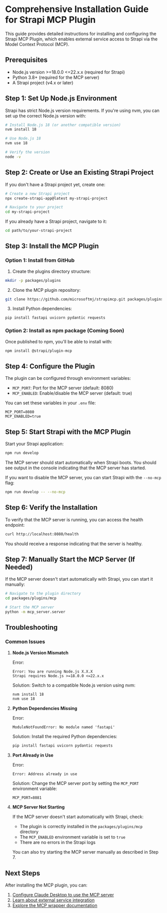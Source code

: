 # Comprehensive Installation Guide for Strapi MCP Plugin

This guide provides detailed instructions for installing and configuring the Strapi MCP Plugin, which enables external service access to Strapi via the Model Context Protocol (MCP).

## Prerequisites

- Node.js version >=18.0.0 <=22.x.x (required for Strapi)
- Python 3.8+ (required for the MCP server)
- A Strapi project (v4.x or later)

## Step 1: Set Up Node.js Environment

Strapi has strict Node.js version requirements. If you're using nvm, you can set up the correct Node.js version with:

```bash
# Install Node.js 18 (or another compatible version)
nvm install 18

# Use Node.js 18
nvm use 18

# Verify the version
node -v
```

## Step 2: Create or Use an Existing Strapi Project

If you don't have a Strapi project yet, create one:

```bash
# Create a new Strapi project
npx create-strapi-app@latest my-strapi-project

# Navigate to your project
cd my-strapi-project
```

If you already have a Strapi project, navigate to it:

```bash
cd path/to/your-strapi-project
```

## Step 3: Install the MCP Plugin

### Option 1: Install from GitHub

1. Create the plugins directory structure:

```bash
mkdir -p packages/plugins
```

2. Clone the MCP plugin repository:

```bash
git clone https://github.com/microsoftmj/strapimcp.git packages/plugins/mcp
```

3. Install Python dependencies:

```bash
pip install fastapi uvicorn pydantic requests
```

### Option 2: Install as npm package (Coming Soon)

Once published to npm, you'll be able to install with:

```bash
npm install @strapi/plugin-mcp
```

## Step 4: Configure the Plugin

The plugin can be configured through environment variables:

- `MCP_PORT`: Port for the MCP server (default: 8080)
- `MCP_ENABLED`: Enable/disable the MCP server (default: true)

You can set these variables in your `.env` file:

```
MCP_PORT=8080
MCP_ENABLED=true
```

## Step 5: Start Strapi with the MCP Plugin

Start your Strapi application:

```bash
npm run develop
```

The MCP server should start automatically when Strapi boots. You should see output in the console indicating that the MCP server has started.

If you want to disable the MCP server, you can start Strapi with the `--no-mcp` flag:

```bash
npm run develop -- --no-mcp
```

## Step 6: Verify the Installation

To verify that the MCP server is running, you can access the health endpoint:

```bash
curl http://localhost:8080/health
```

You should receive a response indicating that the server is healthy.

## Step 7: Manually Start the MCP Server (If Needed)

If the MCP server doesn't start automatically with Strapi, you can start it manually:

```bash
# Navigate to the plugin directory
cd packages/plugins/mcp

# Start the MCP server
python -m mcp_server.server
```

## Troubleshooting

### Common Issues

1. **Node.js Version Mismatch**

   Error:
   ```
   Error: You are running Node.js X.X.X
   Strapi requires Node.js >=18.0.0 <=22.x.x
   ```

   Solution: Switch to a compatible Node.js version using nvm:
   ```bash
   nvm install 18
   nvm use 18
   ```

2. **Python Dependencies Missing**

   Error:
   ```
   ModuleNotFoundError: No module named 'fastapi'
   ```

   Solution: Install the required Python dependencies:
   ```bash
   pip install fastapi uvicorn pydantic requests
   ```

3. **Port Already in Use**

   Error:
   ```
   Error: Address already in use
   ```

   Solution: Change the MCP server port by setting the `MCP_PORT` environment variable:
   ```
   MCP_PORT=8081
   ```

4. **MCP Server Not Starting**

   If the MCP server doesn't start automatically with Strapi, check:
   - The plugin is correctly installed in the `packages/plugins/mcp` directory
   - The `MCP_ENABLED` environment variable is set to `true`
   - There are no errors in the Strapi logs

   You can also try starting the MCP server manually as described in Step 7.

## Next Steps

After installing the MCP plugin, you can:

1. [Configure Claude Desktop to use the MCP server](./integrations/CLAUDE_DESKTOP_INTEGRATION.md)
2. [Learn about external service integration](./EXTERNAL_SERVICE_INTEGRATION.md)
3. [Explore the MCP wrapper documentation](./MCP_WRAPPER_DOCUMENTATION.md)
